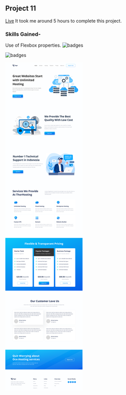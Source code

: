 ## Project 11
[Live](https://hoisting-landing-page-11.netlify.app/)
It took me around 5 hours to complete this project.
### Skills Gained-
Use of Flexbox properties.
![badges](https://img.shields.io/badge/HTML-CSS-orange)

![badges](https://img.shields.io/badge/Ineuron-LCO-blue)

![Home](./images/11.png)